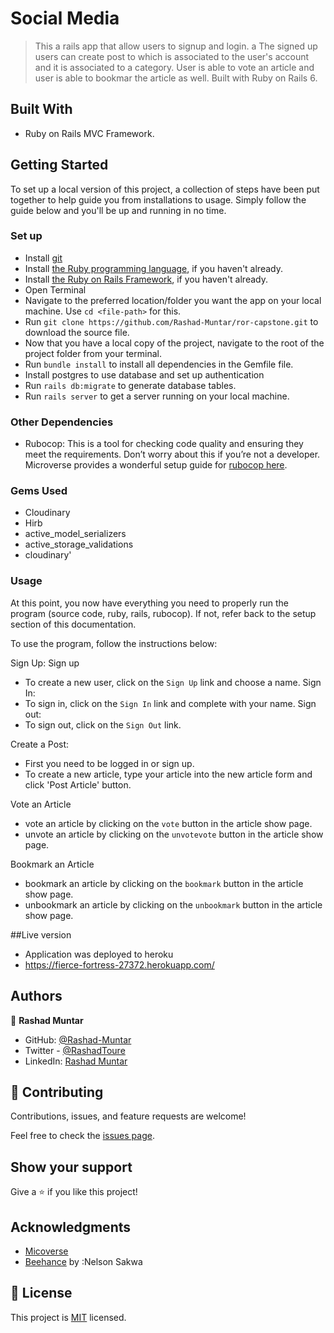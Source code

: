 # Social Media

> This a rails app that allow users to signup and login. a The signed up users can create post to which is associated to the user's account and it is associated to a category. User is able to vote an article and user is able to bookmar the article as well. Built with Ruby on Rails 6.
## Built With

- Ruby on Rails MVC Framework.

## Getting Started

To set up a local version of this project, a collection of steps have been put together to help guide you from installations to usage. Simply follow the guide below and you'll be up and running in no time.

### Set up

- Install [git](https://git-scm.com/downloads)
- Install [the Ruby programming language](https://ruby-doc.org/downloads/), if you haven't already.
- Install [the Ruby on Rails Framework](https://guides.rubyonrails.org/getting_started.html), if you haven't already.
- Open Terminal
- Navigate to the preferred location/folder you want the app on your local machine. Use `cd <file-path>` for this.
- Run `git clone https://github.com/Rashad-Muntar/ror-capstone.git` to download the source file.
- Now that you have a local copy of the project, navigate to the root of the project folder from your terminal.
- Run `bundle install` to install all dependencies in the Gemfile file.
- Install postgres to use database and set up authentication
- Run `rails db:migrate` to generate database tables.
- Run `rails server` to get a server running on your local machine.

### Other Dependencies

- Rubocop: This is a tool for checking code quality and ensuring they meet the requirements. Don’t worry about this if you’re not a developer. Microverse provides a wonderful setup guide for [rubocop here](https://github.com/microverseinc/linters-config/tree/master/ruby).

### Gems Used
- Cloudinary
- Hirb
- active_model_serializers
- active_storage_validations
- cloudinary'


### Usage

At this point, you now have everything you need to properly run the program (source code, ruby, rails, rubocop). If not, refer back to the setup section of this documentation.

To use the program, follow the instructions below:

Sign Up:
   Sign up
- To create a new user, click on the `Sign Up` link and choose a name.
  Sign In:
- To sign in, click on the `Sign In` link and complete with your name.
  Sign out:
- To sign out, click on the `Sign Out` link.

Create a Post:
- First you need to be logged in or sign up.
- To create a new article, type your article into the new article form and click 'Post Article' button.

Vote an Article
- vote an article by clicking on the `vote` button in the article show page.
- unvote an article by clicking on the `unvotevote` button in the article show page.

Bookmark an Article
- bookmark an article by clicking on the `bookmark` button in the article show page.
- unbookmark an article by clicking on the `unbookmark` button in the article show page.


##Live version
- Application was deployed to heroku 
- https://fierce-fortress-27372.herokuapp.com/

## Authors

👤 **Rashad Muntar**

- GitHub: [@Rashad-Muntar](https://github.com/Rashad-Muntar)
- Twitter - [@RashadToure](https://twitter.com/RashadToure)
- LinkedIn: [Rashad Muntar](https://www.linkedin.com/in/rashad-muntar/)

## 🤝 Contributing

Contributions, issues, and feature requests are welcome!

Feel free to check the [issues page](https://github.com/Rashad-Muntar/ror-social-scaffold/issues).

## Show your support

Give a ⭐️ if you like this project!

## Acknowledgments

- [Micoverse](https://microverse.org)
- [Beehance](https://www.behance.net) by :Nelson Sakwa


## 📝 License

This project is [MIT](https://github.com/Rashad-Muntar/ror-social-scaffold/blob/friendshipv2/LICENSE) licensed.

